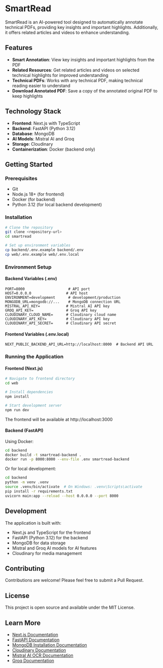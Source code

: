 # SmartRead

SmartRead is an AI-powered tool designed to automatically annotate technical PDFs, providing key insights and important highlights. Additionally, it offers related articles and videos to enhance understanding.

## Features

- **Smart Annotation**: View key insights and important highlights from the PDF
- **Related Resources**: Get related articles and videos on selected technical highlights for improved understanding
- **Technical PDFs**: Works with any technical PDF, making technical reading easier to understand
- **Download Annotated PDF**: Save a copy of the annotated original PDF to keep highlights

## Technology Stack

- **Frontend**: Next.js with TypeScript
- **Backend**: FastAPI (Python 3.12)
- **Database**: MongoDB
- **AI Models**: Mistral AI and Groq
- **Storage**: Cloudinary
- **Containerization**: Docker (backend only)

## Getting Started

### Prerequisites

- Git
- Node.js 18+ (for frontend)
- Docker (for backend)
- Python 3.12 (for local backend development)

### Installation

```bash
# Clone the repository
git clone <repository-url>
cd smartread

# Set up environment variables
cp backend/.env.example backend/.env
cp web/.env.example web/.env.local
```

### Environment Setup

#### Backend Variables (.env)
```plaintext
PORT=8000                    # API port
HOST=0.0.0.0                # API host
ENVIRONMENT=development      # development/production
MONGODB_URL=mongodb://...    # MongoDB connection URL
MISTRAL_API_KEY=            # Mistral AI API key
GROQ_API_KEY=               # Groq API key
CLOUDINARY_CLOUD_NAME=      # Cloudinary cloud name
CLOUDINARY_API_KEY=         # Cloudinary API key
CLOUDINARY_API_SECRET=      # Cloudinary API secret
```

#### Frontend Variables (.env.local)
```plaintext
NEXT_PUBLIC_BACKEND_API_URL=http://localhost:8000  # Backend API URL
```

### Running the Application

#### Frontend (Next.js)

```bash
# Navigate to frontend directory
cd web

# Install dependencies
npm install

# Start development server
npm run dev
```

The frontend will be available at http://localhost:3000

#### Backend (FastAPI)

Using Docker:
```bash
cd backend
docker build -t smartread-backend .
docker run -p 8000:8000 --env-file .env smartread-backend
```

Or for local development:
```bash
cd backend
python -m venv .venv
source .venv/bin/activate  # On Windows: .venv\Scripts\activate
pip install -r requirements.txt
uvicorn main:app --reload --host 0.0.0.0 --port 8000
```

## Development

The application is built with:
- Next.js and TypeScript for the frontend
- FastAPI (Python 3.12) for the backend
- MongoDB for data storage
- Mistral and Groq AI models for AI features
- Cloudinary for media management

## Contributing

Contributions are welcome! Please feel free to submit a Pull Request.

## License

This project is open source and available under the MIT License.

## Learn More

- [Next.js Documentation](https://nextjs.org/docs)
- [FastAPI Documentation](https://fastapi.tiangolo.com/)
- [MongoDB Installation Documentation](https://www.mongodb.com/docs/manual/installation/)
- [Cloudinary Documentation](https://cloudinary.com/documentation)
- [Mistral AI OCR Documentation](https://docs.mistral.ai/capabilities/document/)
- [Groq Documentation](https://console.groq.com/docs/overview)
